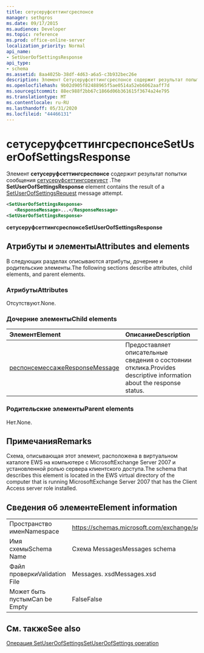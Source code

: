 ```yaml
---
title: сетусеруфсеттингсреспонсе
manager: sethgros
ms.date: 09/17/2015
ms.audience: Developer
ms.topic: reference
ms.prod: office-online-server
localization_priority: Normal
api_name:
- SetUserOofSettingsResponse
api_type:
- schema
ms.assetid: 8aa4025b-38df-4d63-a6a5-c3b932bec26e
description: Элемент Сетусеруфсеттингсреспонсе содержит результат попытки сообщения Сетусеруфсеттингсрекуест.
ms.openlocfilehash: 9b02d905f82488965f5ae0514a52eb6062aaff7d
ms.sourcegitcommit: 88ec988f2bb67c1866d06b361615f3674a24e795
ms.translationtype: MT
ms.contentlocale: ru-RU
ms.lasthandoff: 05/31/2020
ms.locfileid: "44466131"
---
```

# <a name="setuseroofsettingsresponse"></a><span data-ttu-id="c2a33-103">сетусеруфсеттингсреспонсе</span><span class="sxs-lookup"><span data-stu-id="c2a33-103">SetUserOofSettingsResponse</span></span>

<span data-ttu-id="c2a33-104">Элемент **сетусеруфсеттингсреспонсе** содержит результат попытки сообщения [сетусеруфсеттингсрекуест](setuseroofsettingsrequest.md) .</span><span class="sxs-lookup"><span data-stu-id="c2a33-104">The **SetUserOofSettingsResponse** element contains the result of a [SetUserOofSettingsRequest](setuseroofsettingsrequest.md) message attempt.</span></span> 
  
```xml
<SetUserOofSettingsResponse>
   <ResponseMessage>...</ResponseMessage>
<SetUserOofSettingsResponse>
```

 <span data-ttu-id="c2a33-105">**сетусеруфсеттингсреспонсе**</span><span class="sxs-lookup"><span data-stu-id="c2a33-105">**SetUserOofSettingsResponse**</span></span>
## <a name="attributes-and-elements"></a><span data-ttu-id="c2a33-106">Атрибуты и элементы</span><span class="sxs-lookup"><span data-stu-id="c2a33-106">Attributes and elements</span></span>

<span data-ttu-id="c2a33-107">В следующих разделах описываются атрибуты, дочерние и родительские элементы.</span><span class="sxs-lookup"><span data-stu-id="c2a33-107">The following sections describe attributes, child elements, and parent elements.</span></span>
  
### <a name="attributes"></a><span data-ttu-id="c2a33-108">Атрибуты</span><span class="sxs-lookup"><span data-stu-id="c2a33-108">Attributes</span></span>

<span data-ttu-id="c2a33-109">Отсутствуют.</span><span class="sxs-lookup"><span data-stu-id="c2a33-109">None.</span></span>
  
### <a name="child-elements"></a><span data-ttu-id="c2a33-110">Дочерние элементы</span><span class="sxs-lookup"><span data-stu-id="c2a33-110">Child elements</span></span>

|<span data-ttu-id="c2a33-111">**Элемент**</span><span class="sxs-lookup"><span data-stu-id="c2a33-111">**Element**</span></span>|<span data-ttu-id="c2a33-112">**Описание**</span><span class="sxs-lookup"><span data-stu-id="c2a33-112">**Description**</span></span>|
|:-----|:-----|
|[<span data-ttu-id="c2a33-113">респонсемессаже</span><span class="sxs-lookup"><span data-stu-id="c2a33-113">ResponseMessage</span></span>](responsemessage.md) <br/> |<span data-ttu-id="c2a33-114">Предоставляет описательные сведения о состоянии отклика.</span><span class="sxs-lookup"><span data-stu-id="c2a33-114">Provides descriptive information about the response status.</span></span>  <br/> |
   
### <a name="parent-elements"></a><span data-ttu-id="c2a33-115">Родительские элементы</span><span class="sxs-lookup"><span data-stu-id="c2a33-115">Parent elements</span></span>

<span data-ttu-id="c2a33-116">Нет.</span><span class="sxs-lookup"><span data-stu-id="c2a33-116">None.</span></span>
  
## <a name="remarks"></a><span data-ttu-id="c2a33-117">Примечания</span><span class="sxs-lookup"><span data-stu-id="c2a33-117">Remarks</span></span>

<span data-ttu-id="c2a33-118">Схема, описывающая этот элемент, расположена в виртуальном каталоге EWS на компьютере с MicrosoftExchange Server 2007 и установленной ролью сервера клиентского доступа.</span><span class="sxs-lookup"><span data-stu-id="c2a33-118">The schema that describes this element is located in the EWS virtual directory of the computer that is running MicrosoftExchange Server 2007 that has the Client Access server role installed.</span></span>
  
## <a name="element-information"></a><span data-ttu-id="c2a33-119">Сведения об элементе</span><span class="sxs-lookup"><span data-stu-id="c2a33-119">Element information</span></span>

|||
|:-----|:-----|
|<span data-ttu-id="c2a33-120">Пространство имен</span><span class="sxs-lookup"><span data-stu-id="c2a33-120">Namespace</span></span>  <br/> |https://schemas.microsoft.com/exchange/services/2006/messages  <br/> |
|<span data-ttu-id="c2a33-121">Имя схемы</span><span class="sxs-lookup"><span data-stu-id="c2a33-121">Schema Name</span></span>  <br/> |<span data-ttu-id="c2a33-122">Схема Messages</span><span class="sxs-lookup"><span data-stu-id="c2a33-122">Messages schema</span></span>  <br/> |
|<span data-ttu-id="c2a33-123">Файл проверки</span><span class="sxs-lookup"><span data-stu-id="c2a33-123">Validation File</span></span>  <br/> |<span data-ttu-id="c2a33-124">Messages. xsd</span><span class="sxs-lookup"><span data-stu-id="c2a33-124">Messages.xsd</span></span>  <br/> |
|<span data-ttu-id="c2a33-125">Может быть пустым</span><span class="sxs-lookup"><span data-stu-id="c2a33-125">Can be Empty</span></span>  <br/> |<span data-ttu-id="c2a33-126">False</span><span class="sxs-lookup"><span data-stu-id="c2a33-126">False</span></span>  <br/> |
   
## <a name="see-also"></a><span data-ttu-id="c2a33-127">См. также</span><span class="sxs-lookup"><span data-stu-id="c2a33-127">See also</span></span>



[<span data-ttu-id="c2a33-128">Операция SetUserOofSettings</span><span class="sxs-lookup"><span data-stu-id="c2a33-128">SetUserOofSettings operation</span></span>](setuseroofsettings-operation.md)

